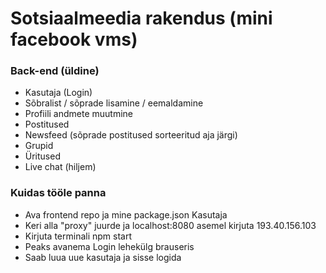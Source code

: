 # Sotsiaalmeedia rakendus (mini facebook vms)

### Back-end (üldine)
- Kasutaja (Login)
- Sõbralist / sõprade lisamine / eemaldamine
- Profiili andmete muutmine
- Postitused
- Newsfeed (sõprade postitused sorteeritud aja järgi)
- Grupid
- Üritused
- Live chat (hiljem)


### Kuidas tööle panna
- Ava frontend repo ja mine package.json Kasutaja
- Keri alla "proxy" juurde ja localhost:8080 asemel kirjuta 193.40.156.103
- Kirjuta terminali npm start
- Peaks avanema Login lehekülg brauseris
- Saab luua uue kasutaja ja sisse logida 
